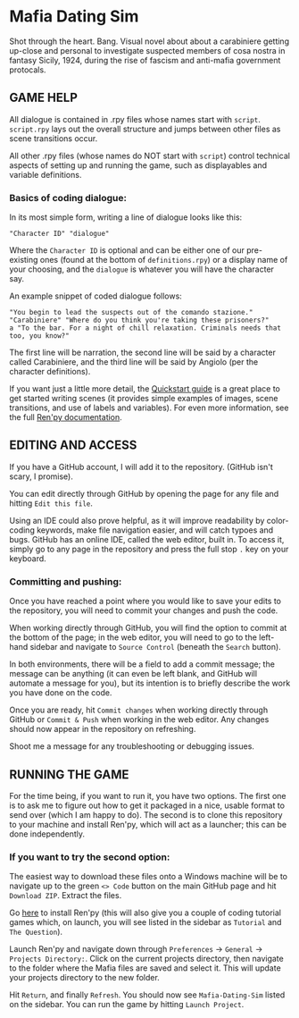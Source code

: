 # Mafia Dating Sim
Shot through the heart. Bang. Visual novel about about a carabiniere getting up-close and personal to investigate suspected members of cosa nostra in fantasy Sicily, 1924, during the rise of fascism and anti-mafia government protocals.

## GAME HELP
All dialogue is contained in .rpy files whose names start with `script`. `script.rpy` lays out the overall structure and jumps between other files as scene transitions occur.

All other .rpy files (whose names do NOT start with `script`) control technical aspects of setting up and running the game, such as displayables and variable definitions.

### Basics of coding dialogue:
In its most simple form, writing a line of dialogue looks like this:

```
"Character ID" "dialogue"
```

Where the `Character ID` is optional and can be either one of our pre-existing ones (found at the bottom of `definitions.rpy`) or a display name of your choosing, and the `dialogue` is whatever you will have the character say.

An example snippet of coded dialogue follows:

```
"You begin to lead the suspects out of the comando stazione."
"Carabiniere" "Where do you think you're taking these prisoners?"
a "To the bar. For a night of chill relaxation. Criminals needs that too, you know?"
```

The first line will be narration, the second line will be said by a character called Carabiniere, and the third line will be said by Angiolo (per the character definitions).

If you want just a little more detail, the [Quickstart guide](https://www.renpy.org/doc/html/quickstart.html#a-simple-game) is a great place to get started writing scenes (it provides simple examples of images, scene transitions, and use of labels and variables). For even more information, see the full [Ren'py documentation](https://www.renpy.org/doc/html/).

## EDITING AND ACCESS
If you have a GitHub account, I will add it to the repository. (GitHub isn't scary, I promise).

You can edit directly through GitHub by opening the page for any file and hitting `Edit this file`.

Using an IDE could also prove helpful, as it will improve readability by color-coding keywords, make file navigation easier, and will catch typoes and bugs. GitHub has an online IDE, called the web editor, built in. To access it, simply go to any page in the repository and press the full stop `.` key on your keyboard.

### Committing and pushing:
Once you have reached a point where you would like to save your edits to the repository, you will need to commit your changes and push the code.

When working directly through GitHub, you will find the option to commit at the bottom of the page; in the web editor, you will need to go to the left-hand sidebar and navigate to `Source Control` (beneath the `Search` button).

In both environments, there will be a field to add a commit message; the message can be anything (it can even be left blank, and GitHub will automate a message for you), but its intention is to briefly describe the work you have done on the code.

Once you are ready, hit `Commit changes` when working directly through GitHub or `Commit & Push` when working in the web editor. Any changes should now appear in the repository on refreshing.

Shoot me a message for any troubleshooting or debugging issues.

## RUNNING THE GAME
For the time being, if you want to run it, you have two options. The first one is to ask me to figure out how to get it packaged in a nice, usable format to send over (which I am happy to do). The second is to clone this repository to your machine and install Ren'py, which will act as a launcher; this can be done independently.

### If you want to try the second option:
The easiest way to download these files onto a Windows machine will be to navigate up to the green `<> Code` button on the main GitHub page and hit `Download ZIP`. Extract the files.

Go [here](https://www.renpy.org/latest.html) to install Ren'py (this will also give you a couple of coding tutorial games which, on launch, you will see listed in the sidebar as `Tutorial` and `The Question`).

Launch Ren'py and navigate down through `Preferences` -> `General` -> `Projects Directory:`. Click on the current projects directory, then navigate to the folder where the Mafia files are saved and select it. This will update your projects directory to the new folder.

Hit `Return`, and finally `Refresh`. You should now see `Mafia-Dating-Sim` listed on the sidebar. You can run the game by hitting `Launch Project`.

